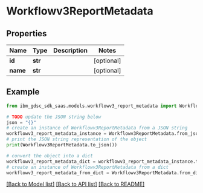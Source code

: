 # Workflowv3ReportMetadata


## Properties

Name | Type | Description | Notes
------------ | ------------- | ------------- | -------------
**id** | **str** |  | [optional] 
**name** | **str** |  | [optional] 

## Example

```python
from ibm_gdsc_sdk_saas.models.workflowv3_report_metadata import Workflowv3ReportMetadata

# TODO update the JSON string below
json = "{}"
# create an instance of Workflowv3ReportMetadata from a JSON string
workflowv3_report_metadata_instance = Workflowv3ReportMetadata.from_json(json)
# print the JSON string representation of the object
print(Workflowv3ReportMetadata.to_json())

# convert the object into a dict
workflowv3_report_metadata_dict = workflowv3_report_metadata_instance.to_dict()
# create an instance of Workflowv3ReportMetadata from a dict
workflowv3_report_metadata_from_dict = Workflowv3ReportMetadata.from_dict(workflowv3_report_metadata_dict)
```
[[Back to Model list]](../README.md#documentation-for-models) [[Back to API list]](../README.md#documentation-for-api-endpoints) [[Back to README]](../README.md)


